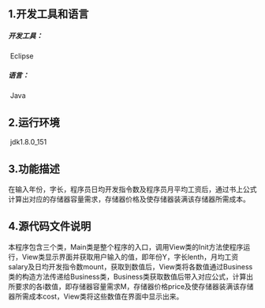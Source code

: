 ## 1.开发工具和语言

##### 开发工具：

​       Eclipse

##### 语言：

​        Java

## 2.运行环境

​     jdk1.8.0_151

## 3.功能描述

  在输入年份，字长，程序员日均开发指令数及程序员月平均工资后，通过书上公式计算出对应的存储器容量需求，存储器价格及使存储器装满该存储器所需成本。

## 4.源代码文件说明

  本程序包含三个类，Main类是整个程序的入口，调用View类的Init方法使程序运行，View类显示界面并获取用户输入的值，即年份Y，字长lenth，月均工资salary及日均开发指令数mount，获取到数值后，View类将各数值通过Business类的构造方法传递给Business类，Business类获取数值后带入对应公式，计算出所要求的各i数值，即存储器容量需求M，存储器价格price及使存储器装满该存储器所需成本cost，View类将这些数值在界面中显示出来。



